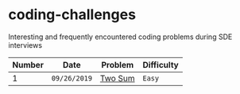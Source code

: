 # coding-challenges
Interesting and frequently encountered coding problems during SDE interviews

Number | Date | Problem | Difficulty
---| --- | --- | ---
1 | `09/26/2019` | [Two Sum](https://github.com/prathameshv/coding-challenges/tree/master/easy/two-sum) | `Easy`
